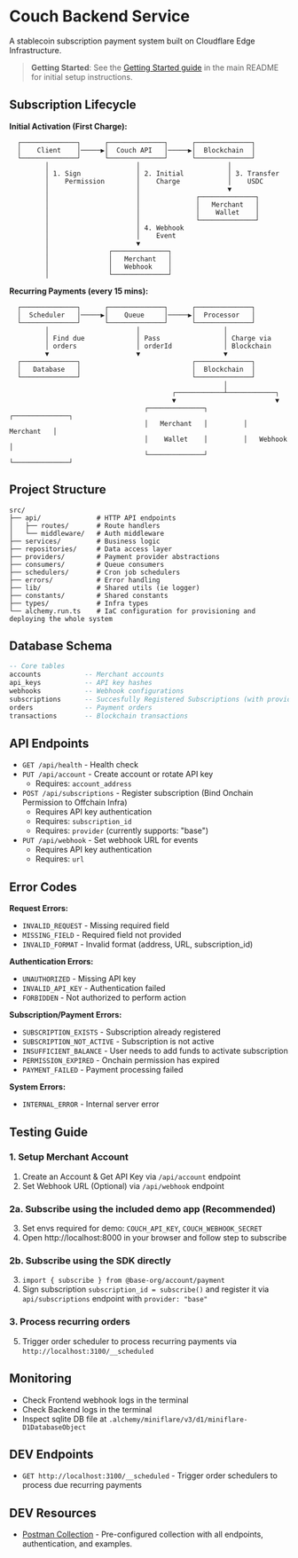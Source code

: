 # Couch Backend Service

A stablecoin subscription payment system built on Cloudflare Edge Infrastructure.

> **Getting Started**: See the [Getting Started guide](../../README.md#getting-started) in the main README for initial setup instructions.

## Subscription Lifecycle

**Initial Activation (First Charge):**

```
  ┌──────────────┐      ┌──────────────┐      ┌──────────────┐
  │    Client    │─────▶│  Couch API   │─────▶│  Blockchain  │
  └──────────────┘      └──────────────┘      └──────────────┘
         │                      │                      │
         │ 1. Sign              │ 2. Initial           │ 3. Transfer
         │    Permission        │    Charge            │    USDC
         │                      │                      ▼
         │                      │              ┌──────────────┐
         │                      │              │   Merchant   │
         │                      │              │    Wallet    │
         │                      │              └──────────────┘
         │                      │ 4. Webhook
         │                      │    Event
         │                      ▼
         │               ┌──────────────┐
         │               │   Merchant   │
         │               │   Webhook    │
         │               └──────────────┘
```

**Recurring Payments (every 15 mins):**

```
  ┌──────────────┐      ┌──────────────┐      ┌──────────────┐
  │  Scheduler   │─────▶│    Queue     │─────▶│  Processor   │
  └──────────────┘      └──────────────┘      └──────────────┘
         │                      │                     │
         │ Find due             │ Pass                │ Charge via
         │ orders               │ orderId             │ Blockchain
         ▼                      ▼                     ▼
  ┌──────────────┐                            ┌──────────────┐
  │   Database   │                            │  Blockchain  │
  └──────────────┘                            └──────────────┘
                                                      │
                                         ┌────────────┴────────────┐
                                         ▼                         ▼
                                  ┌──────────────┐         ┌──────────────┐
                                  │   Merchant   │         │   Merchant   │
                                  │    Wallet    │         │   Webhook    │
                                  └──────────────┘         └──────────────┘
```

## Project Structure

```
src/
├── api/              # HTTP API endpoints
│   ├── routes/       # Route handlers
│   └── middleware/   # Auth middleware
├── services/         # Business logic
├── repositories/     # Data access layer
├── providers/        # Payment provider abstractions
├── consumers/        # Queue consumers
├── schedulers/       # Cron job schedulers
├── errors/           # Error handling
├── lib/              # Shared utils (ie logger)
├── constants/        # Shared constants
├── types/            # Infra types
└── alchemy.run.ts    # IaC configuration for provisioning and deploying the whole system
```

## Database Schema

```sql
-- Core tables
accounts           -- Merchant accounts
api_keys           -- API key hashes
webhooks           -- Webhook configurations
subscriptions      -- Succesfully Registered Subscriptions (with provider_id)
orders             -- Payment orders
transactions       -- Blockchain transactions
```

## API Endpoints

- `GET /api/health` - Health check
- `PUT /api/account` - Create account or rotate API key
  - Requires: `account_address`
- `POST /api/subscriptions` - Register subscription (Bind Onchain Permission to Offchain Infra)
  - Requires API key authentication
  - Requires: `subscription_id`
  - Requires: `provider` (currently supports: "base")
- `PUT /api/webhook` - Set webhook URL for events
  - Requires API key authentication
  - Requires: `url`

## Error Codes

**Request Errors:**
- `INVALID_REQUEST` - Missing required field
- `MISSING_FIELD` - Required field not provided
- `INVALID_FORMAT` - Invalid format (address, URL, subscription_id)

**Authentication Errors:**
- `UNAUTHORIZED` - Missing API key
- `INVALID_API_KEY` - Authentication failed
- `FORBIDDEN` - Not authorized to perform action

**Subscription/Payment Errors:**
- `SUBSCRIPTION_EXISTS` - Subscription already registered
- `SUBSCRIPTION_NOT_ACTIVE` - Subscription is not active
- `INSUFFICIENT_BALANCE` - User needs to add funds to activate subscription
- `PERMISSION_EXPIRED` - Onchain permission has expired
- `PAYMENT_FAILED` - Payment processing failed

**System Errors:**
- `INTERNAL_ERROR` - Internal server error

## Testing Guide

### 1. Setup Merchant Account

1. Create an Account & Get API Key via `/api/account` endpoint
2. Set Webhook URL (Optional) via `/api/webhook` endpoint

### 2a. Subscribe using the included demo app (Recommended)

3. Set envs required for demo: `COUCH_API_KEY`, `COUCH_WEBHOOK_SECRET`
4. Open http://localhost:8000 in your browser and follow step to subscribe

### 2b. Subscribe using the SDK directly

3. `import { subscribe } from @base-org/account/payment`
4. Sign subscription `subscription_id = subscribe()` and register it via `api/subscriptions` endpoint with `provider: "base"`

### 3. Process recurring orders

5. Trigger order scheduler to process recurring payments via `http://localhost:3100/__scheduled`

## Monitoring
- Check Frontend webhook logs in the terminal
- Check Backend logs in the terminal
- Inspect sqlite DB file at `.alchemy/miniflare/v3/d1/miniflare-D1DatabaseObject`

## DEV Endpoints

- `GET http://localhost:3100/__scheduled` - Trigger order schedulers to process due recurring payments

## DEV Resources

- [Postman Collection](./src/api/postman/collection.json) - Pre-configured collection with all endpoints, authentication, and examples.